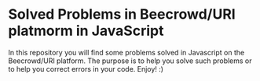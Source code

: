 # Solved Problems in Beecrowd/URI platmorm in JavaScript

In this repository you will find some problems solved in Javascript on the Beecrowd/URI platform. The purpose is to help you solve such problems or to help you correct errors in your code. Enjoy! :)